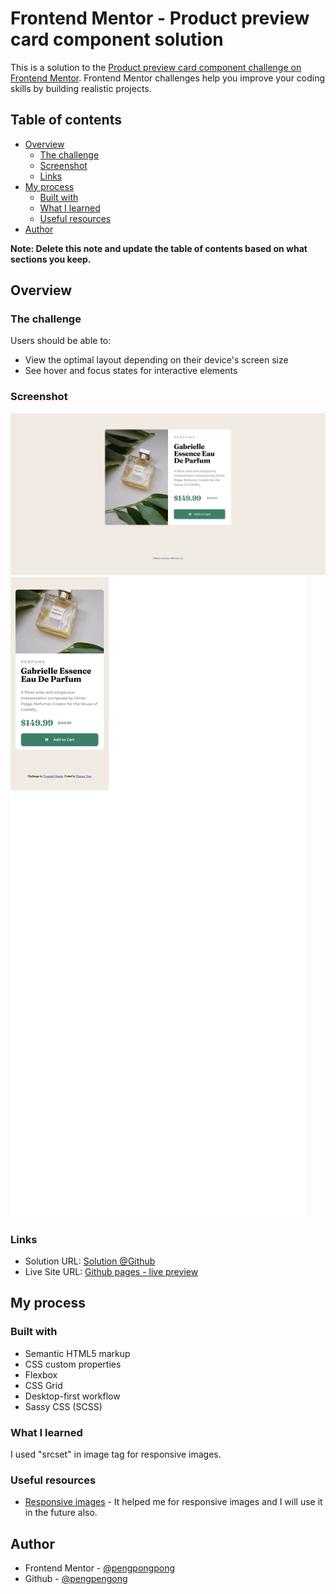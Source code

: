 # Frontend Mentor - Product preview card component solution

This is a solution to the [Product preview card component challenge on Frontend Mentor](https://www.frontendmentor.io/challenges/product-preview-card-component-GO7UmttRfa). Frontend Mentor challenges help you improve your coding skills by building realistic projects. 

## Table of contents

- [Overview](#overview)
  - [The challenge](#the-challenge)
  - [Screenshot](#screenshot)
  - [Links](#links)
- [My process](#my-process)
  - [Built with](#built-with)
  - [What I learned](#what-i-learned)
  - [Useful resources](#useful-resources)
- [Author](#author)

**Note: Delete this note and update the table of contents based on what sections you keep.**

## Overview

### The challenge

Users should be able to:

- View the optimal layout depending on their device's screen size
- See hover and focus states for interactive elements

### Screenshot

![desktop version, 2560x1440](./screenshots/screen_desktop2560px.png)
![mobile version, 375x812](./screenshots/screen_mobile_375px.png)

### Links

- Solution URL: [Solution @Github](https://github.com/pengpongpong/Product-preview-card-component)
- Live Site URL: [Github pages - live preview](https://pengpongpong.github.io/Product-preview-card-component/)

## My process

### Built with

- Semantic HTML5 markup
- CSS custom properties
- Flexbox
- CSS Grid
- Desktop-first workflow
- Sassy CSS (SCSS)

### What I learned

I used "srcset" in image tag for responsive images.

### Useful resources

- [Responsive images](https://developer.mozilla.org/en-US/docs/Learn/HTML/Multimedia_and_embedding/Responsive_images) - It helped me for responsive images and I will use it in the future also.

## Author

- Frontend Mentor - [@pengpongpong](https://www.frontendmentor.io/profile/pengpongpong)
- Github - [@pengpengong](https://github.com/pengpongpong)
